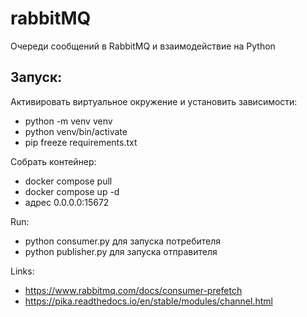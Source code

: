 # rabbitMQ

Очереди сообщений в RabbitMQ и взаимодействие на Python

## Запуск:

Активировать виртуальное окружение и установить зависимости:

- python -m venv venv
- python venv/bin/activate
- pip freeze requirements.txt

Собрать контейнер:

- docker compose pull
- docker compose up -d
- адрес 0.0.0.0:15672

Run:

- python consumer.py для запуска потребителя
- python publisher.py для запуска отправителя


Links:
- https://www.rabbitmq.com/docs/consumer-prefetch
- https://pika.readthedocs.io/en/stable/modules/channel.html
